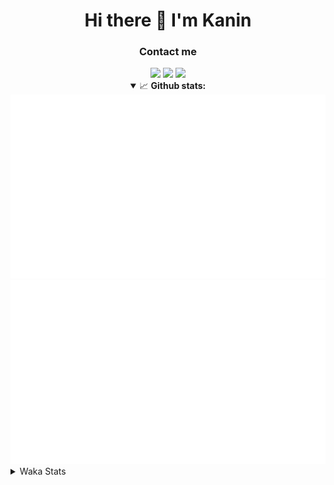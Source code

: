 <div align="center">
 <h1>Hi there 👋 I'm Kanin</h1>
 <h3>Contact me</h3>
 <a href="mailto:im@kanin.dev"><img src="https://img.shields.io/badge/gmail-%23D14836.svg?&style=for-the-badge&logo=gmail&logoColor=white"/></a>
 <a href="https://twitter.com/KaninDev"><img src="https://img.shields.io/badge/twitter-%231DA1F2.svg?&style=for-the-badge&logo=twitter&logoColor=white"/></a>
 <a href="https://www.linkedin.com/in/KaninDev"><img src="https://img.shields.io/badge/linkedin-%230077B5.svg?&style=for-the-badge&logo=linkedin&logoColor=white"/></a>
<details open>
  <summary>📈 <b>Github stats:</b></summary>
  <img src="https://github.com/Kanin/Kanin/blob/master/scripts/GitHubStats/generated/overview.svg"/>
  <img src="https://github.com/Kanin/Kanin/blob/master/scripts/GitHubStats/generated/languages.svg"/>
</details>
</div>

<details>
 <summary>Waka Stats</summary>

<!--START_SECTION:waka-->
![Code Time](http://img.shields.io/badge/Code%20Time-2%2C058%20hrs%206%20mins-blue)

![Profile Views](http://img.shields.io/badge/Profile%20Views-0-blue)

![Lines of code](https://img.shields.io/badge/From%20Hello%20World%20I%27ve%20Written-839.7%20thousand%20lines%20of%20code-blue)

**🐱 My GitHub Data** 

> 📦 101.3 kB Used in GitHub's Storage 
 > 
> 🏆 436 Contributions in the Year 2023
 > 
> 🚫 Not Opted to Hire
 > 
> 📜 21 Public Repositories 
 > 
> 🔑 10 Private Repositories 
 > 
**I'm an Early 🐤** 

```text
🌞 Morning                2120 commits        ██████░░░░░░░░░░░░░░░░░░░   25.34 % 
🌆 Daytime                2500 commits        ███████░░░░░░░░░░░░░░░░░░   29.89 % 
🌃 Evening                2491 commits        ███████░░░░░░░░░░░░░░░░░░   29.78 % 
🌙 Night                  1254 commits        ████░░░░░░░░░░░░░░░░░░░░░   14.99 % 
```
📅 **I'm Most Productive on Monday** 

```text
Monday                   1599 commits        █████░░░░░░░░░░░░░░░░░░░░   19.12 % 
Tuesday                  1122 commits        ███░░░░░░░░░░░░░░░░░░░░░░   13.41 % 
Wednesday                782 commits         ██░░░░░░░░░░░░░░░░░░░░░░░   09.35 % 
Thursday                 1248 commits        ████░░░░░░░░░░░░░░░░░░░░░   14.92 % 
Friday                   1304 commits        ████░░░░░░░░░░░░░░░░░░░░░   15.59 % 
Saturday                 807 commits         ██░░░░░░░░░░░░░░░░░░░░░░░   09.65 % 
Sunday                   1503 commits        ████░░░░░░░░░░░░░░░░░░░░░   17.97 % 
```


📊 **This Week I Spent My Time On** 

```text
🕑︎ Time Zone: America/New_York

💬 Programming Languages: 
Python                   18 hrs 19 mins      █████████████████████████   98.18 % 
virtualenv               10 mins             ░░░░░░░░░░░░░░░░░░░░░░░░░   00.98 % 
.env file                4 mins              ░░░░░░░░░░░░░░░░░░░░░░░░░   00.38 % 
HTML                     3 mins              ░░░░░░░░░░░░░░░░░░░░░░░░░   00.28 % 
PythonStub               1 min               ░░░░░░░░░░░░░░░░░░░░░░░░░   00.12 % 

🔥 Editors: 
PyCharm                  18 hrs 39 mins      █████████████████████████   100.00 % 

🐱‍💻 Projects: 
BB-CommunityBot          13 hrs 58 mins      ███████████████████░░░░░░   74.94 % 
MediaUploader            4 hrs 28 mins       ██████░░░░░░░░░░░░░░░░░░░   23.98 % 
NailaSite                11 mins             ░░░░░░░░░░░░░░░░░░░░░░░░░   01.04 % 
Unknown Project          0 secs              ░░░░░░░░░░░░░░░░░░░░░░░░░   00.04 % 

💻 Operating System: 
Windows                  18 hrs 39 mins      █████████████████████████   100.00 % 
```

**I Mostly Code in Python** 

```text
Python                   26 repos            ██████████████░░░░░░░░░░░   57.78 % 
Java                     7 repos             ████░░░░░░░░░░░░░░░░░░░░░   15.56 % 
JavaScript               4 repos             ██░░░░░░░░░░░░░░░░░░░░░░░   08.89 % 
Kotlin                   2 repos             █░░░░░░░░░░░░░░░░░░░░░░░░   04.44 % 
HTML                     2 repos             █░░░░░░░░░░░░░░░░░░░░░░░░   04.44 % 
```



**Timeline**

![Lines of Code chart](https://raw.githubusercontent.com/Kanin/Kanin/master/assets/bar_graph.png)


 Last Updated on 19/07/2023 18:34:11 UTC
<!--END_SECTION:waka-->
</details>
